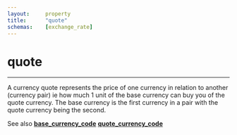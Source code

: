 ```yaml
---
layout:		property
title:		"quote"
schemas:	[exchange_rate]
---
```


# quote

---

A currency quote represents the price of one currency in relation to another (currency pair) ie how much 1 unit of the base currency can buy you of the quote currency. The base currency is the first currency in a pair with the quote currency being the second.

See also [**base_currency_code**](https://github.com/SuadeLabs/fire/blob/master/documentation/properties/base_currency_code.md) [**quote_currency_code**](https://github.com/SuadeLabs/fire/blob/master/documentation/quote_currency_code.md)
